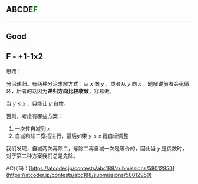 ## ABCDE<font color=green>F</font>

---

## Good

## F - +1-1x2

思路：

分治递归。有两种分治求解方式：从 $x$ 向 $y$ ，或者从 $y$ 向 $x$ 。题解说前者会死循环，后者的话因为**递归方向比较收敛**，容易做。

当 $y\leq x$ ，只能让 $y$ 自增。

否则，考虑有哪些方案：

1. 一次性自减到 $x$ 
2. 自减和除二穿插进行，最后如果 $y\leq x$ 再自增调整

我们发现，自减两次再除二，与除二再自减一次是等价的，因此当 $y$ 是偶数时，对于第二种方案我们总是先除。

AC代码：[https://atcoder.jp/contests/abc188/submissions/58012950](https://atcoder.jp/contests/abc188/submissions/58012950)